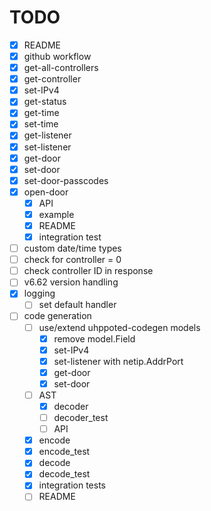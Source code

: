 # TODO

- [x] README
- [x] github workflow
- [x] get-all-controllers
- [x] get-controller
- [x] set-IPv4
- [x] get-status
- [x] get-time
- [x] set-time
- [x] get-listener
- [x] set-listener
- [x] get-door
- [x] set-door
- [x] set-door-passcodes
- [x] open-door
   - [x] API
   - [x] example
   - [x] README
   - [x] integration test

- [ ] custom date/time types
- [ ] check for controller = 0
- [ ] check controller ID in response
- [ ] v6.62 version handling
- [x] logging
    - [ ] set default handler

- [ ] code generation
   - [ ] use/extend uhppoted-codegen models
      - [x] remove model.Field
      - [x] set-IPv4
      - [x] set-listener with netip.AddrPort
      - [x] get-door
      - [x] set-door

   - [ ] AST
      - [x] decoder
      - [ ] decoder_test
      - [ ] API
   - [x] encode
   - [x] encode_test
   - [x] decode
   - [x] decode_test
   - [x] integration tests
   - [ ] README
